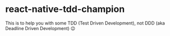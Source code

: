 # react-native-tdd-champion
This is to help you with some TDD (Test Driven Development), not DDD (aka Deadline Driven Development) 😉
